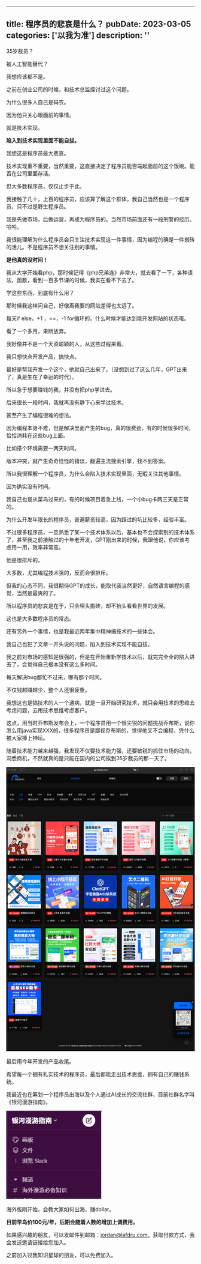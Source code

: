 
---
title: 程序员的悲哀是什么？
pubDate: 2023-03-05
categories: ['以我为准']
description: ''
---

35岁裁员？

被人工智能替代？

我想应该都不是。

之前在创业公司的时候，和技术总监探讨过这个问题。

为什么很多人自己是码农。

因为他只关心眼面前的事情。

就是技术实现。

**陷入到技术实现里面不能自拔。**

我想这是程序员最大悲哀。

技术实现重不重要，当然重要，这直接决定了程序员能否端起面前的这个饭碗。能否在公司里面存活。

但大多数程序员，仅仅止步于此。

我接触了几十，上百的程序员，应该算了解这个群体，我自己当然也是一个程序员，只不过是野生程序员。

我是先做市场，后做运营，再成为程序员的。当然市场前面还有一段刑警的经历。哈哈。

我很能理解为什么程序员会只关注技术实现这一件事情，因为编程的确是一件搬砖的活儿。不是程序员不想关注别的事情。

**是他真的没时间！**

我从大学开始看php，那时候记得《php兄弟连》非常火，就去看了一下，各种语法，函数，看到一百多节课的时候，我实在看不下去了。

学这些东西，到底有什么用？

那时候我这样问自己，好像离我要的网站差得也太远了。

每天if else，+1 ，==，-1 for循环的。什么时候才能达到能开发网站的状态哦。

看了一个多月，果断放弃。

我好像并不是一个天资聪颖的人，从这些过程来看。

我只想快点开发产品，搞快点。

最好是帮我开发一个这个，他就自己出来了。（没想到过了这么几年，GPT出来了，真是生在了幸运的时代）。

所以急于想要赚钱的我，并没有把php学进去。

后来很长一段时间，我就再没有静下心来学过技术。

甚至产生了编程很难的想法。

因为编程本身不难，但是解决里面产生的bug，真的很费劲，有的时候很多时间，恰恰消耗在这些bug上面。

比如搭个环境需要一两天时间。

版本冲突，就产生奇奇怪怪的错误，翻遍主流搜索引擎，找不到答案。

所以我很理解一个程序员，为什么会陷入技术实现里面，无暇关注其他事情。

因为确实没有时间。

我自己也是从菜鸟过来的，有的时候项目着急上线，一个小bug卡两三天是正常的。

为什么开发年限长的程序员，普遍薪资较高，因为踩过的坑比较多，经验丰富。

不过很多程序员，一旦熟悉了某一个技术体系以后，基本也不会探索别的技术体系了，甚至我之前接触过的十年老开发，GPT刚出来的时候，我跟他说，你应该考虑用一用，效率非常高。

他是很排斥的。

大多数，尤其编程技术强的，反而会很排斥。

但我的心态不同，我很期待GPT的成长，能取代我当然更好，自然语言编程的感觉，当然是最爽的了。

所以程序员的悲哀是在于，只会埋头搬砖，却不抬头看看世界的发展。

这也是大多数程序员的常态。

还有另外一个事情，也是我最近两年集中精神搞技术的一些体会。

我自己也犯了文章一开头说的问题，陷入到技术实现不能自拔。

我之前对市场的感知是很强的，但是在开始重新学技术以后，就完完全全的陷入进去了，会觉得自己根本没有这么多时间。

每天解决bug都忙不过来，哪有那个时间。

不仅钱越赚越少，整个人还很疲惫。

我想这也是搞技术的人一个通病，就是一旦开始研究技术，就只会用技术的思维去考虑问题，去用技术思维考虑客户。

这点，用当时乔布斯发布会上，一个程序员用一个很尖锐的问题挑战乔布斯，说你怎么用java实现XXX的，很多程序员是鄙视乔布斯的，觉得他又不会编程，凭什么被大家捧上神坛。

随着技术能力越来越强，我发现不仅要技术能力强，还要敏锐的抓住市场的动向，洞悉商机，不然就真的是只能在国内的公司挨到35岁裁员的那一天了。

![20231126-230303.png](%E7%A8%8B%E5%BA%8F%E5%91%98%E7%9A%84%E6%82%B2%E5%93%80%E6%98%AF%E4%BB%80%E4%B9%88%EF%BC%9F.assets/20231126-230303.png)

最后用今年开发的产品收尾。

希望每一个拥有扎实技术的程序员，最后都能走出技术思维，拥有自己的赚钱系统。

我最近也在筹划一个程序员出海以及个人通过AI成长的交流社群，目前社群名字叫《银河漫游指南》。

![image.png](%E7%A8%8B%E5%BA%8F%E5%91%98%E7%9A%84%E6%82%B2%E5%93%80%E6%98%AF%E4%BB%80%E4%B9%88%EF%BC%9F.assets/image.png)

海外版刚开始，会教大家如何出海，赚dollar。

**目前早鸟价100元/年，后期会随着人数的增加上调费用。**

如果感兴趣的朋友，可以发邮件到邮箱：jordan@lafdru.com，获取付款方式，我会发送邀请链接给您加入。

之前加入过我知识星球的朋友，可以免费加入。



